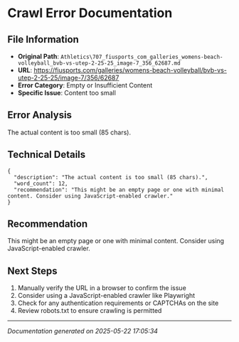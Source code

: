# Crawl Error Documentation

## File Information
- **Original Path**: `Athletics\707_fiusports_com_galleries_womens-beach-volleyball_bvb-vs-utep-2-25-25_image-7_356_62687.md`
- **URL**: https://fiusports.com/galleries/womens-beach-volleyball/bvb-vs-utep-2-25-25/image-7/356/62687
- **Error Category**: Empty or Insufficient Content
- **Specific Issue**: Content too small

## Error Analysis
The actual content is too small (85 chars).

## Technical Details
```
{
  "description": "The actual content is too small (85 chars).",
  "word_count": 12,
  "recommendation": "This might be an empty page or one with minimal content. Consider using JavaScript-enabled crawler."
}
```

## Recommendation
This might be an empty page or one with minimal content. Consider using JavaScript-enabled crawler.

## Next Steps
1. Manually verify the URL in a browser to confirm the issue
2. Consider using a JavaScript-enabled crawler like Playwright
3. Check for any authentication requirements or CAPTCHAs on the site
4. Review robots.txt to ensure crawling is permitted

---
*Documentation generated on 2025-05-22 17:05:34*
